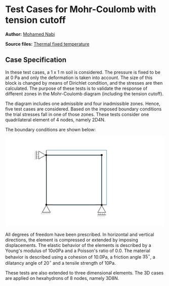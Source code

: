 # Test Cases for Mohr-Coulomb with tension cutoff

**Author:** [Mohamed Nabi](https://github.com/mnabideltares)

**Source files:** [Thermal fixed temperature](https://github.com/KratosMultiphysics/Kratos/tree/master/applications/GeoMechanicsApplication/tests/test_mohr_coulomb_with_tension_cutoff)

## Case Specification
In these test cases, a 1 x 1 m soil is considered. The pressure is fixed to be at 0 Pa and only the deformation is taken into account. The size of this block is changed by means of Dirichlet condition, and the stresses are then calculated. The purpose of these tests is to validate the response of different zones in the Mohr-Coulomb diagram (including the tension cutoff). 

The diagram includes one admissible and four inadmissible zones. Hence, five test cases are considered. Based on the imposed boundary conditions the trial stresses fall in one of those zones. These tests consider one quadrilateral element of 4 nodes, namely 2D4N.

The boundary conditions are shown below:

<img src="MeshStructure.svg" width="600">

All degrees of freedom have been prescribed. In horizontal and vertical directions, the element is compressed or extended  by imposing displacements. The elastic behavior of the elements is described by a Young's modulus of $`10o0 \mathrm{Pa}`$ and a Poisson's ratio of $`0.0`$. The material behavior is described using a cohesion of $`10.0 \mathrm{Pa}`$, a friction angle $`35^{\circ}`$, a dilatancy angle of $`20^{\circ}`$ and a tensile strength of $`10 \mathrm{Pa}`$.

These tests are also extended to three dimensional elements. The 3D cases are applied on hexahydrons of 8 nodes, namely 3D8N.